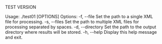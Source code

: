 TEST VERSION

Usage: ./test01 [OPTIONS]
Options:
  -f, --file       Set the path to a single XML file for processing.
  -s, --files      Set the path to multiple XML files for processing separated by spaces.
  -d, --directory  Set the path to the output directory where results will be stored.
  -h, --help       Display this help message and exit.


